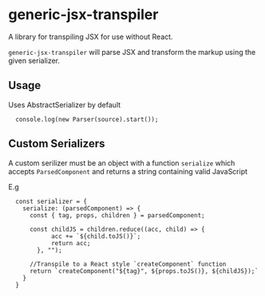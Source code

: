 # generic-jsx-transpiler

A library for transpiling JSX for use without React.

`generic-jsx-transpiler` will parse JSX and transform the markup using the given serializer.

## Usage

Uses AbstractSerializer by default

```
  console.log(new Parser(source).start());
```

## Custom Serializers

A custom serilizer must be an object with a function `serialize` which accepts `ParsedComponent` and returns a string containing valid JavaScript

E.g
```
  const serializer = {
    serialize: (parsedComponent) => {
      const { tag, props, children } = parsedComponent;
      
      const childJS = children.reduce((acc, child) => {
            acc += `${child.toJS()}`;
            return acc;
        }, "");
      
      //Transpile to a React style `createComponent` function
      return `createComponent("${tag}", ${props.toJS()}, ${childJS});` 
    }
  }
```
